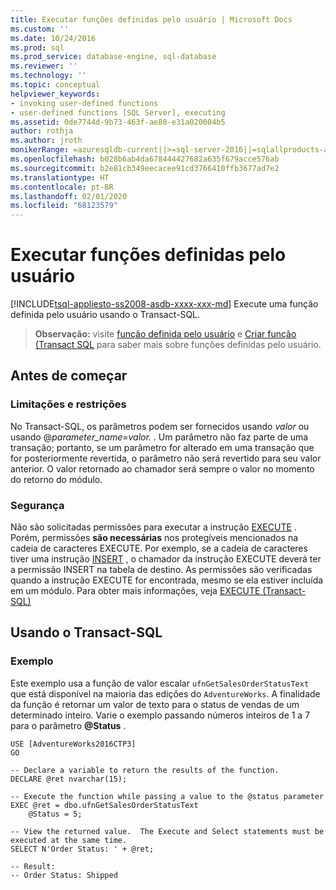 ```yaml
---
title: Executar funções definidas pelo usuário | Microsoft Docs
ms.custom: ''
ms.date: 10/24/2016
ms.prod: sql
ms.prod_service: database-engine, sql-database
ms.reviewer: ''
ms.technology: ''
ms.topic: conceptual
helpviewer_keywords:
- invoking user-defined functions
- user-defined functions [SQL Server], executing
ms.assetid: 0de7744d-9b73-463f-ae80-e31a020004b5
author: rothja
ms.author: jroth
monikerRange: =azuresqldb-current||>=sql-server-2016||=sqlallproducts-allversions||>=sql-server-linux-2017||=azuresqldb-mi-current
ms.openlocfilehash: b028b6ab4da678444427682a635f679acce576ab
ms.sourcegitcommit: b2e81cb349eecacee91cd3766410ffb3677ad7e2
ms.translationtype: HT
ms.contentlocale: pt-BR
ms.lasthandoff: 02/01/2020
ms.locfileid: "68123579"
---
```

# <a name="execute-user-defined-functions"></a>Executar funções definidas pelo usuário
[!INCLUDE[tsql-appliesto-ss2008-asdb-xxxx-xxx-md](../../includes/tsql-appliesto-ss2008-asdb-xxxx-xxx-md.md)]
  Execute uma função definida pelo usuário usando o Transact-SQL.
  

> **Observação:** visite  [função definida pelo usuário](user-defined-functions.md) e [Criar função (Transact SQL](../../t-sql/statements/create-function-transact-sql.md) para saber mais sobre funções definidas pelo usuário. 
  
 
##  <a name="BeforeYouBegin"></a> Antes de começar  
  
###  <a name="Restrictions"></a> Limitações e restrições  
 No Transact-SQL, os parâmetros podem ser fornecidos usando *valor* ou usando @*parameter_name*=*valor.* . Um parâmetro não faz parte de uma transação; portanto, se um parâmetro for alterado em uma transação que for posteriormente revertida, o parâmetro não será revertido para seu valor anterior. O valor retornado ao chamador será sempre o valor no momento do retorno do módulo.  
  
###  <a name="Security"></a> Segurança  
  
 Não são solicitadas permissões para executar a instrução [EXECUTE](../../t-sql/language-elements/execute-transact-sql.md) . Porém, permissões **são necessárias** nos protegíveis mencionados na cadeia de caracteres EXECUTE. Por exemplo, se a cadeia de caracteres tiver uma instrução [INSERT](../../t-sql/statements/insert-transact-sql.md) , o chamador da instrução EXECUTE deverá ter a permissão INSERT na tabela de destino. As permissões são verificadas quando a instrução EXECUTE for encontrada, mesmo se ela estiver incluída em um módulo. Para obter mais informações, veja [EXECUTE &#40;Transact-SQL&#41;](../../t-sql/language-elements/execute-transact-sql.md)  
  
##  <a name="TsqlProcedure"></a> Usando o Transact-SQL  
  
### <a name="example"></a>Exemplo 
  
Este exemplo usa a função de valor escalar `ufnGetSalesOrderStatusText` que está disponível na maioria das edições do `AdventureWorks`.  A finalidade da função é retornar um valor de texto para o status de vendas de um determinado inteiro.  Varie o exemplo passando números inteiros de 1 a 7 para o parâmetro **\@Status** .
  
~~~tsql
USE [AdventureWorks2016CTP3]
GO  

-- Declare a variable to return the results of the function. 
DECLARE @ret nvarchar(15);   

-- Execute the function while passing a value to the @status parameter
EXEC @ret = dbo.ufnGetSalesOrderStatusText 
    @Status = 5; 

-- View the returned value.  The Execute and Select statements must be executed at the same time.  
SELECT N'Order Status: ' + @ret; 

-- Result:
-- Order Status: Shipped
~~~
  
  
  
